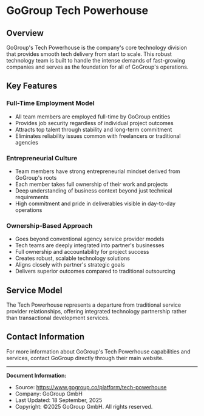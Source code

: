 # GoGroup Tech Powerhouse

## Overview
GoGroup's Tech Powerhouse is the company's core technology division that provides smooth tech delivery from start to scale. This robust technology team is built to handle the intense demands of fast-growing companies and serves as the foundation for all of GoGroup's operations.

## Key Features

### Full-Time Employment Model
- All team members are employed full-time by GoGroup entities
- Provides job security regardless of individual project outcomes  
- Attracts top talent through stability and long-term commitment
- Eliminates reliability issues common with freelancers or traditional agencies

### Entrepreneurial Culture
- Team members have strong entrepreneurial mindset derived from GoGroup's roots
- Each member takes full ownership of their work and projects
- Deep understanding of business context beyond just technical requirements
- High commitment and pride in deliverables visible in day-to-day operations

### Ownership-Based Approach
- Goes beyond conventional agency service provider models
- Tech teams are deeply integrated into partner's businesses
- Full ownership and accountability for project success
- Creates robust, scalable technology solutions
- Aligns closely with partner's strategic goals
- Delivers superior outcomes compared to traditional outsourcing

## Service Model
The Tech Powerhouse represents a departure from traditional service provider relationships, offering integrated technology partnership rather than transactional development services.

## Contact Information
For more information about GoGroup's Tech Powerhouse capabilities and services, contact GoGroup directly through their main website.

---

**Document Information:**
- Source: https://www.gogroup.co/platform/tech-powerhouse
- Company: GoGroup GmbH
- Last Updated: 18 September, 2025
- Copyright: ©2025 GoGroup GmbH. All rights reserved.